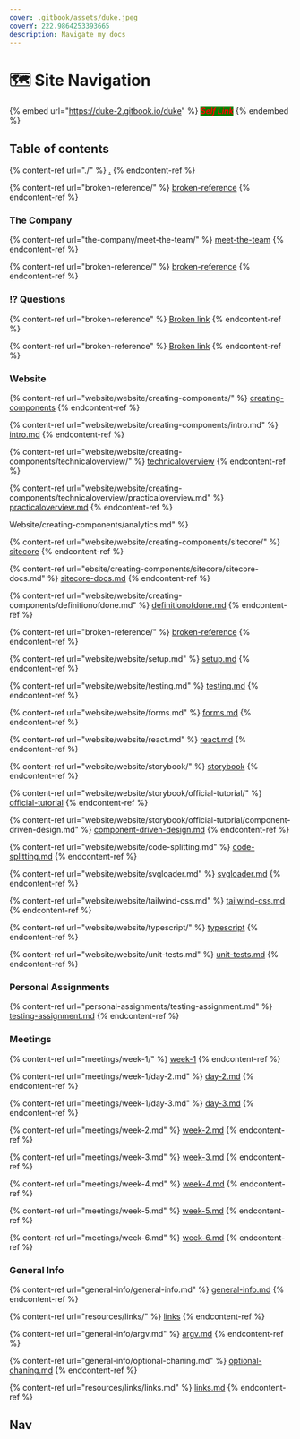 ```yaml
---
cover: .gitbook/assets/duke.jpeg
coverY: 222.9864253393665
description: Navigate my docs
---
```


# 🗺 Site Navigation

{% embed url="https://duke-2.gitbook.io/duke" %}
_<mark style="color:red;background-color:green;">**Self Link**</mark>_
{% endembed %}

## Table of contents

{% content-ref url="./" %}
[.](./)
{% endcontent-ref %}

{% content-ref url="broken-reference/" %}
[broken-reference](broken-reference/)
{% endcontent-ref %}

### The Company

{% content-ref url="the-company/meet-the-team/" %}
[meet-the-team](the-company/meet-the-team/)
{% endcontent-ref %}

{% content-ref url="broken-reference/" %}
[broken-reference](broken-reference/)
{% endcontent-ref %}

### ⁉ Questions

{% content-ref url="broken-reference" %}
[Broken link](broken-reference)
{% endcontent-ref %}

{% content-ref url="broken-reference" %}
[Broken link](broken-reference)
{% endcontent-ref %}

### Website

{% content-ref url="website/website/creating-components/" %}
[creating-components](website/website/creating-components/)
{% endcontent-ref %}

{% content-ref url="website/website/creating-components/intro.md" %}
[intro.md](website/website/creating-components/intro.md)
{% endcontent-ref %}

{% content-ref url="website/website/creating-components/technicaloverview/" %}
[technicaloverview](website/website/creating-components/technicaloverview/)
{% endcontent-ref %}

{% content-ref url="website/website/creating-components/technicaloverview/practicaloverview.md" %}
[practicaloverview.md](website/website/creating-components/technicaloverview/practicaloverview.md)
{% endcontent-ref %}

Website/creating-components/analytics.md" %\}

{% content-ref url="website/website/creating-components/sitecore/" %}
[sitecore](website/website/creating-components/sitecore/)
{% endcontent-ref %}

{% content-ref url="ebsite/creating-components/sitecore/sitecore-docs.md" %}
[sitecore-docs.md](ebsite/creating-components/sitecore/sitecore-docs.md)
{% endcontent-ref %}

{% content-ref url="website/website/creating-components/definitionofdone.md" %}
[definitionofdone.md](website/website/creating-components/definitionofdone.md)
{% endcontent-ref %}

{% content-ref url="broken-reference/" %}
[broken-reference](broken-reference/)
{% endcontent-ref %}

{% content-ref url="website/website/setup.md" %}
[setup.md](website/website/setup.md)
{% endcontent-ref %}

{% content-ref url="website/website/testing.md" %}
[testing.md](website/website/testing.md)
{% endcontent-ref %}

{% content-ref url="website/website/forms.md" %}
[forms.md](website/website/forms.md)
{% endcontent-ref %}

{% content-ref url="website/website/react.md" %}
[react.md](website/website/react.md)
{% endcontent-ref %}

{% content-ref url="website/website/storybook/" %}
[storybook](website/website/storybook/)
{% endcontent-ref %}

{% content-ref url="website/website/storybook/official-tutorial/" %}
[official-tutorial](website/website/storybook/official-tutorial/)
{% endcontent-ref %}

{% content-ref url="website/website/storybook/official-tutorial/component-driven-design.md" %}
[component-driven-design.md](website/website/storybook/official-tutorial/component-driven-design.md)
{% endcontent-ref %}

{% content-ref url="website/website/code-splitting.md" %}
[code-splitting.md](website/website/code-splitting.md)
{% endcontent-ref %}

{% content-ref url="website/website/svgloader.md" %}
[svgloader.md](website/website/svgloader.md)
{% endcontent-ref %}

{% content-ref url="website/website/tailwind-css.md" %}
[tailwind-css.md](website/website/tailwind-css.md)
{% endcontent-ref %}

{% content-ref url="website/website/typescript/" %}
[typescript](website/website/typescript/)
{% endcontent-ref %}

{% content-ref url="website/website/unit-tests.md" %}
[unit-tests.md](website/website/unit-tests.md)
{% endcontent-ref %}

### Personal Assignments

{% content-ref url="personal-assignments/testing-assignment.md" %}
[testing-assignment.md](personal-assignments/testing-assignment.md)
{% endcontent-ref %}

### Meetings

{% content-ref url="meetings/week-1/" %}
[week-1](meetings/week-1/)
{% endcontent-ref %}

{% content-ref url="meetings/week-1/day-2.md" %}
[day-2.md](meetings/week-1/day-2.md)
{% endcontent-ref %}

{% content-ref url="meetings/week-1/day-3.md" %}
[day-3.md](meetings/week-1/day-3.md)
{% endcontent-ref %}

{% content-ref url="meetings/week-2.md" %}
[week-2.md](meetings/week-2.md)
{% endcontent-ref %}

{% content-ref url="meetings/week-3.md" %}
[week-3.md](meetings/week-3.md)
{% endcontent-ref %}

{% content-ref url="meetings/week-4.md" %}
[week-4.md](meetings/week-4.md)
{% endcontent-ref %}

{% content-ref url="meetings/week-5.md" %}
[week-5.md](meetings/week-5.md)
{% endcontent-ref %}

{% content-ref url="meetings/week-6.md" %}
[week-6.md](meetings/week-6.md)
{% endcontent-ref %}

### General Info

{% content-ref url="general-info/general-info.md" %}
[general-info.md](general-info/general-info.md)
{% endcontent-ref %}

{% content-ref url="resources/links/" %}
[links](resources/links/)
{% endcontent-ref %}

{% content-ref url="general-info/argv.md" %}
[argv.md](general-info/argv.md)
{% endcontent-ref %}

{% content-ref url="general-info/optional-chaning.md" %}
[optional-chaning.md](general-info/optional-chaning.md)
{% endcontent-ref %}

{% content-ref url="resources/links/links.md" %}
[links.md](resources/links/links.md)
{% endcontent-ref %}

## Nav

